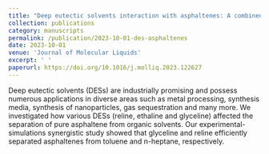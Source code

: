 ```yaml
---
title: "Deep eutectic solvents interaction with asphaltenes: A combined experimental and molecular dynamics study"
collection: publications
category: manuscripts
permalink: /publication/2023-10-01-des-asphaltenes
date: 2023-10-01
venue: 'Journal of Molecular Liquids'
excerpt: ' '
paperurl: https://doi.org/10.1016/j.molliq.2023.122627
---
```


Deep eutectic solvents (DESs) are industrially promising and possess numerous applications in diverse areas such as metal processing, synthesis media, synthesis of nanoparticles, gas sequestration and many more. We investigated how various DESs (reline, ethaline and glyceline) affected the separation of pure asphaltene from organic solvents. Our experimental-simulations synergistic study showed that glyceline and reline efficiently separated asphaltenes from toluene and n-heptane, respectively. 
